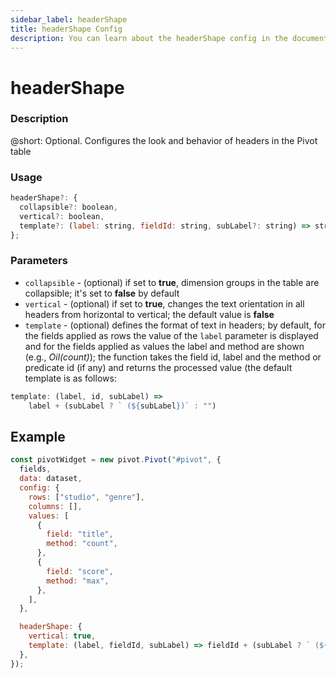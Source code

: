 ```yaml
---
sidebar_label: headerShape
title: headerShape Config
description: You can learn about the headerShape config in the documentation of the DHTMLX JavaScript Pivot library. Browse developer guides and API reference, try out code examples and live demos, and download a free 30-day evaluation version of DHTMLX Pivot.
---
```


# headerShape

### Description

@short: Optional. Configures the look and behavior of headers in the Pivot table

### Usage

~~~jsx  
headerShape?: {
  collapsible?: boolean,
  vertical?: boolean,
  template?: (label: string, fieldId: string, subLabel?: string) => string
};
~~~

### Parameters

- `collapsible` - (optional) if set to **true**, dimension groups in the table are collapsible; it's set to **false** by default
- `vertical` - (optional) if set to **true**, changes the text orientation in all headers from horizontal to vertical; the default value is **false**
- `template` - (optional) defines the format of text in headers; by default, for the fields applied as rows the value of the `label` parameter is displayed and for the fields applied as values the label and method are shown (e.g., *Oil(count)*); the function takes the field id, label and the method or predicate id (if any) and returns the processed value (the default template is as follows: 
~~~js
template: (label, id, subLabel) =>
    label + (subLabel ? ` (${subLabel})` : "")
~~~


## Example

~~~jsx {19-22}
const pivotWidget = new pivot.Pivot("#pivot", {
  fields,
  data: dataset,
  config: {
    rows: ["studio", "genre"],
    columns: [],
    values: [
      {
        field: "title",
        method: "count",
      },
      {
        field: "score",
        method: "max",
      },
    ],
  },

  headerShape: {
    vertical: true,
    template: (label, fieldId, subLabel) => fieldId + (subLabel ? ` (${subLabel})` : ""),
  },
});
~~~
